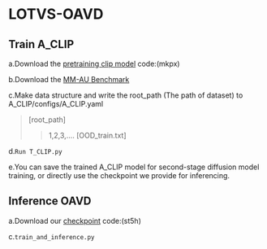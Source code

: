 # LOTVS-OAVD
## Train A_CLIP
a.Download the [pretraining clip model](https://pan.baidu.com/s/1DwBFk1Fr5MHdM25eNFRf4g) code:(mkpx)

b.Download the [MM-AU Benchmark](http://www.lotvsmmau.net)

c.Make data structure and write the root_path (The path of dataset) to A_CLIP/configs/A_CLIP.yaml
>[root_path]
>>1,2,3,....
>>[OOD_train.txt]

d.```Run T_CLIP.py```

e.You can save the trained A_CLIP model for second-stage diffusion model training, or directly use the checkpoint we provide for inferencing.
## Inference OAVD
a.Download our [checkpoint](https://pan.baidu.com/s/1FjYzopBbpbfiQtevznDTgA) code:(st5h)

c.```train_and_inference.py```
